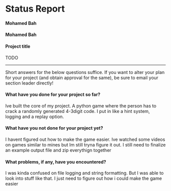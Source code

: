 # Status Report

#### Mohamed Bah



#### Mohamed Bah



#### Project title

TODO

***

Short answers for the below questions suffice. If you want to alter your plan for your project (and obtain approval for the same), be sure to email your section leader directly!

#### What have you done for your project so far?

Ive built the core of my project. A python game where the person has to crack a randomly generated 4-3digit code. I put in like a hint system, logging and a replay option.
#### What have you not done for your project yet?

I havent figured out how to make the game easier. Ive watched some videos on games similar to mines but Im still tryna figure it out. I still need to finalize an example output file and zip everythign together
#### What problems, if any, have you encountered?

I was kinda confused on file logging and string formatting. But I was able to look into stuff like that. I just need to figure out how i could make the game easier
